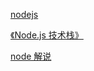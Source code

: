 [nodejs](https://github.com/nodejs/node)

[《Node.js 技术栈》](https://www.nodejs.red/)

[node 解说](https://github.com/nodejs/node/blob/master/COLLABORATOR_GUIDE.md)
